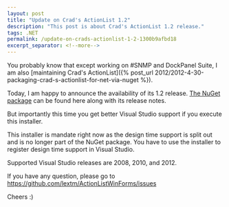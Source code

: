 ```yaml
---
layout: post
title: "Update on Crad's ActionList 1.2"
description: "This post is about Crad's ActionList 1.2 release."
tags: .NET
permalink: /update-on-crads-actionlist-1-2-1300b9afbd18
excerpt_separator: <!--more-->
---
```


You probably know that except working on #SNMP and DockPanel Suite, I am also [maintaining Crad's ActionList]({% post_url 2012/2012-4-30-packaging-crad-s-actionlist-for-net-via-nuget %}).

Today, I am happy to announce the availability of its 1.2 release. [The NuGet package](https://nuget.org/packages/ActionListWinForms/1.2.0.0) can be found here along with its release notes.

<!--more-->

But importantly this time you get better Visual Studio support if you execute this installer.

This installer is mandate right now as the design time support is split out and is no longer part of the NuGet package. You have to use the installer to register design time support in Visual Studio.

Supported Visual Studio releases are 2008, 2010, and 2012.

If you have any question, please go to https://github.com/lextm/ActionListWinForms/issues

Cheers :)
